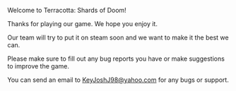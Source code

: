 Welcome to Terracotta: Shards of Doom!

Thanks for playing our game. We hope you enjoy it. 

Our team will try to put it on steam soon and we want to make it the best we can.

Please make sure to fill out any bug reports you have or make suggestions to improve the game. 

You can send an email to KeyJoshJ98@yahoo.com for any bugs or support. 




